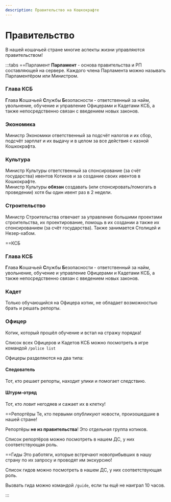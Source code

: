 ```yaml
---
description: Правительство на Кошкокрафте
---
```


# Правительство

В нашей кошачьей стране многие аспекты жизни управляются правительством!

:::tabs
==Парламент
**Парламент** - основа правительства и РП составляющей на сервере. Каждого члена Парламента можно называть Парламентёром или Министром.

### Глава КСБ
**Г**лава **К**ошачьей **С**лужбы **Б**езопасности - ответственный за найм, увольнение, обучение и управление Офицерами и Кадетами КСБ, а также непосредственно связан с введением новых законов.

### Экономика
Министр Экономики ответственный за подсчёт налогов и их сбор, подсчёт зарплат и их выдачу и в целом за все действия с казной Кошкокрафта.

### Культура
Министр Культуры ответственный за спонсирование (за счёт государства) ивентов Котиков и за создание своих ивентов в Кошкокрафте.  
Министр Культуры **обязан** создавать (или спонсировать/помогать в проведении) хотя бы один ивент раз в 2 недели.

### Строительство
Министр Строительства отвечает за управление большими проектами строительства, их проектирование, помощь в их создании а также их спонсированием (за счёт государства). Также занимается Столицей и Незер-хабом.

==КСБ
### Глава КСБ
**Г**лава **К**ошачьей **С**лужбы **Б**езопасности - ответственный за найм, увольнение, обучение и управление Офицерами и Кадетами КСБ, а также непосредственно связан с введением новых законов.

### Кадет
Только обучающийся на Офицера котик, не обладает возможностью брать и решать репорты.

### Офицер
Котик, который прошёл обучение и встал на стражу порядка!

Список всех Офицеров и Кадетов КСБ можно посмотреть в игре командой `/police list`

Офицеры разделяются на два типа:

#### Следователь
Тот, кто решает репорты, находит улики и помогает следствию.

#### Штурм-отряд
Тот, кто ловит негодяев и сажает их в клетку!

==Репортёры
Те, кто первыми опубликуют новости, произошедшие в нашей стране!

Репортёры **не из правительства**! Это отдельная группа котиков.

Список репортёров можно посмотреть в нашем ДС, у них соответствующая роль.


==Гиды
Это работяги, которые встречают новоприбывших в нашу страну по их запросу и проводят им экскурсию!

Список гидов можно посмотреть в нашем ДС, у них соответствующая роль.

Вызвать гида можно командой `/guide`, если ты ещё не наиграл 10 часов.

:::